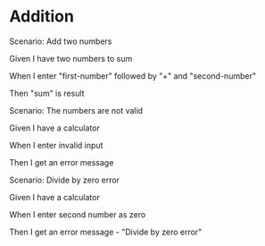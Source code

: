 # Addition

Scenario: Add two numbers
  
  Given I have two numbers to sum

  When I enter "first-number" followed by "+" and "second-number"
  
  Then "sum" is result

Scenario: The numbers are not valid
  
  Given I have a calculator
  
  When I enter invalid input
  
  Then I get an error message

Scenario: Divide by zero error
  
  Given I have a calculator
  
  When I enter second number as zero
  
  Then I get an error message - "Divide by zero error"
